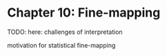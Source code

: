 # Chapter 10: Fine-mapping


TODO:
here: challenges of interpretation

motivation for statistical fine-mapping


```{tableofcontents}
```